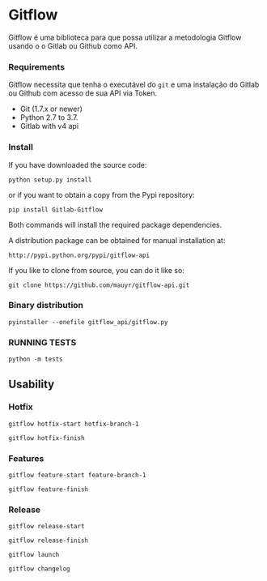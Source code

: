 # Gitflow
Gitflow é uma biblioteca para que possa utilizar a metodologia Gitflow usando o o Gitlab ou Github como API.

### Requirements
Gitflow necessita que tenha o executável do `git` e uma instalação do Gitlab ou Github com acesso de sua API via Token.

* Git (1.7.x or newer)
* Python 2.7 to 3.7.
* Gitlab with v4 api

### Install
If you have downloaded the source code:

`python setup.py install`

or if you want to obtain a copy from the Pypi repository:

`pip install Gitlab-Gitflow`

Both commands will install the required package dependencies.

A distribution package can be obtained for manual installation at:

`http://pypi.python.org/pypi/gitflow-api`

If you like to clone from source, you can do it like so:

`git clone https://github.com/mauyr/gitflow-api.git`

### Binary distribution
`pyinstaller --onefile gitflow_api/gitflow.py`


### RUNNING TESTS
`python -m tests`


## Usability

### Hotfix
`gitflow hotfix-start hotfix-branch-1`

`gitflow hotfix-finish` 

### Features
`gitflow feature-start feature-branch-1`

`gitflow feature-finish`


### Release
`gitflow release-start`

`gitflow release-finish`

`gitflow launch`

`gitflow changelog` 
